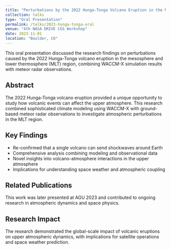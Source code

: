 ```yaml
---
title: "Perturbations by the 2022 Hunga-Tonga Volcano Eruption in the MLT Region Investigated Using WACCM-X Simulation and Meteor Radar Observations"
collection: talks
type: "Oral Presentation"
permalink: /talks/2023-hunga-tonga-oral
venue: "4th NASA DRIVE CGS Workshop"
date: 2023-11-01
location: "Boulder, CO"
---
```


This oral presentation discussed the research findings on perturbations caused by the 2022 Hunga-Tonga volcano eruption in the mesosphere and lower thermosphere (MLT) region, combining WACCM-X simulation results with meteor radar observations.

## Abstract
The 2022 Hunga-Tonga volcano eruption provided a unique opportunity to study how volcanic events can affect the upper atmosphere. This research combined sophisticated climate modeling using WACCM-X with ground-based meteor radar observations to investigate atmospheric perturbations in the MLT region.

## Key Findings
- Re-confirmed that a single volcano can send shockwaves around Earth
- Comprehensive analysis combining modeling and observational data
- Novel insights into volcano-atmosphere interactions in the upper atmosphere
- Implications for understanding space weather and atmospheric coupling

## Related Publications
This work was later presented at AGU 2023 and contributed to ongoing research in atmospheric dynamics and space physics.

## Research Impact
The research demonstrated the global-scale impact of volcanic eruptions on upper atmospheric dynamics, with implications for satellite operations and space weather prediction.